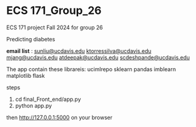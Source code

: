 # ECS 171_Group_26
 ECS 171 project Fall 2024 for group 26

Predicting diabetes

 **email list** : 
sunliu@ucdavis.edu
ktorressilva@ucdavis.edu
mjang@ucdavis.edu
atdeepak@ucdavis.edu
scdeshpande@ucdavis.edu


The app contain these librareis: ucimlrepo sklearn pandas imblearn matplotlib flask

steps 
1. cd final_Front_end/app.py
2. python app.py

then http://127.0.0.1:5000 on your browser


